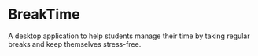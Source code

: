 # BreakTime
A desktop application to help students manage their time by taking regular breaks and keep themselves stress-free.
